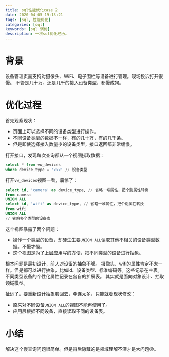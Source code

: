 ```yaml
---
title: sql性能优化case 2
date: 2020-04-05 19:13:21
tags: [sql, 性能优化]
categories: [sql]
keywords: [sql 调优]
description: 一次sql优化经历。
---
```


# 背景

设备管理页面支持对摄像头、WiFi、电子围栏等设备进行管理。现场投诉打开很慢。
不管是几十万、还是几千的接入设备类型，都慢成狗。
<!-- more -->

# 优化过程

首先观察现状：
- 页面上可以选择不同的设备类型进行操作。
- 不同设备类型的数据不一样，有的几十万，有的几千条。
- 但是即使选择接入数量少的设备类型，接口返回都非常缓慢。

打开接口，发现每次查询都从一个视图捞取数据：
```sql
select * from vw_devices
where device_type = 'xxx' // 设备类型
```

打开`vw_devices`视图一看，震惊了：
```sql
select id, 'camera' as device_type, // 省略一堆属性，把个别属性转换
from camera
UNION ALL
select id, 'wifi' as device_type, // 省略一堆属性，把个别属性转换
from wifi
UNION ALL
// 省略多个类型的设备表
```

这个视图暴露了两个问题：
- 操作一个类型的设备，却硬生生要`UNION ALL`读取其他不相关的设备类型数据。不慢才怪。
- 这个视图是为了上层应用写的方便，把不同类型的设备进行抽象。

根本问题是最初设计，前人对设备的抽象不够。
摄像头、wifi的属性肯定不太一样。但是都可以进行抽象，比如id、设备类型、标准编码等。这些记录在主表。
不同类型设备的个性化属性记录在各自的扩展表。
其实就是面向对象设计、抽取领域模型。

扯远了。要重新设计抽象套回去，牵连太多，只能就着现状修改：
- 原来对不同设备`UNION ALL`的视图不能再使用了。
- 应用层根据不同设备，直接读取不同的设备表。

# 小结

解决这个慢查询问题很简单。但是背后隐藏的是领域理解不深才是大问题😥。
